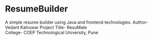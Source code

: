 # ResumeBuilder
 A simple resume builder using Java and frontend technologies.
Author- Vedant Katruwar
Project Title- ResuMate  
College- COEP Technological University, Pune